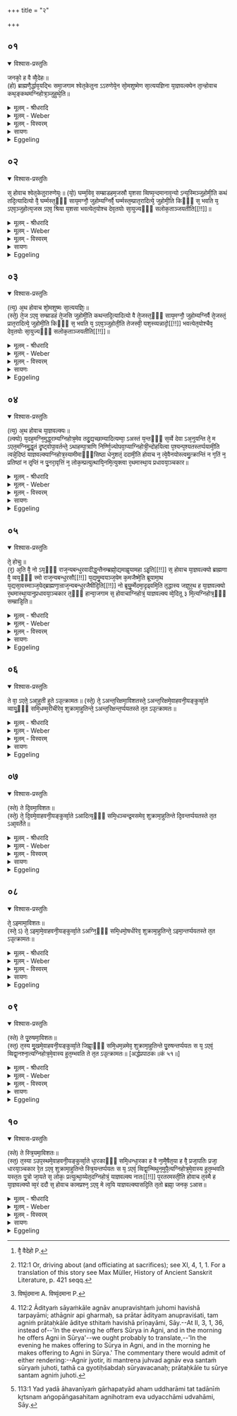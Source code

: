 +++
title = "२"

+++


## ०१


<details open><summary>विश्वास-प्रस्तुतिः</summary>

जनको᳘ ह वै व्वै᳘देहः॥  
(हो) ब्राह्मणै᳘र्द्धाव᳘यद्भिः समा᳘जगाम श्वेत᳘केतुना ऽऽरुणेये᳘न सो᳘मशुष्मेण सा᳘त्ययज्ञिना या᳘ज्ञवल्क्येन ता᳘न्होवाच कथ᳘ङ्कथमग्निहोत्र᳘ञ्जुहुथे᳘ति॥
</details>

<details><summary>मूलम् - श्रीधरादि</summary>

जनको᳘ ह वै व्वै᳘देहः॥  
(हो) ब्राह्मणै᳘र्द्धाव᳘यद्भिः समा᳘जगाम श्वेत᳘केतुना ऽऽरुणेये᳘न सो᳘मशुष्मेण सा᳘त्ययज्ञिना या᳘ज्ञवल्क्येन ता᳘न्होवाच कथ᳘ङ्कथमग्निहोत्र᳘ञ्जुहुथे᳘ति॥
</details>

<details><summary>मूलम् - Weber</summary>

जनको᳘ ह वै वै᳘देहो [^wbr_1] ॥  
ब्राह्मणै᳘र्धाव᳘यद्भिः समा᳘जगाम श्वेत᳘केतुनारुणेये᳘न सो᳘मशुष्मेण सा᳘त्ययज्ञिना या᳘ज्ञवल्क्येन ता᳘न्होवाच कथं᳘-कथमग्निहोत्रं᳘ जुहुथे᳘ति॥  

[^wbr_1]: वै᳘ वैदेहो P.
</details>

<details><summary>मूलम् - विस्वरम्</summary>


</details>

<details><summary>सायणः</summary>

…
</details>

<details><summary>Eggeling</summary>

1. Now, Janaka of Videha once met some Brāhmaṇas who were travelling about [^egg_352], to wit, Śvetaketu Āruṇeya, Somaśushma Sātyayajñi, and Yājñavalkya. He said to them, 'How do ye each of you perform the Agnihotra?'

[^egg_352]: 112:1 Or, driving about (and officiating at sacrifices); see XI, 4, 1, 1. For a translation of this story see Max Müller, History of Ancient Sanskrit Literature, p. 421 seqq.
</details>


## ०२


<details open><summary>विश्वास-प्रस्तुतिः</summary>

स᳘ होवाच श्वेत᳘केतुरारुणेयः᳘॥ 
(यो᳘) घर्म्मा᳘वेव᳘ सम्म्राडहम᳘जस्रौ य᳘शसा व्विष्य᳘न्दमानाव᳘न्यो ऽन्य᳘स्मिञ्जुहोमी᳘ति कथं तदि᳘त्यादित्यो वै᳘ घर्म्मस्त᳘ᳫँ᳘ साय᳘मग्नौ᳘ जुहोम्यग्निर्वै᳘ घर्म्मस्त᳘म्प्रात᳘रादित्ये᳘ जुहोमी᳘ति किᳫँ᳭ स᳘ भवति य᳘ ऽएव᳘ञ्जुहोत्य᳘जस्र ऽएव᳘ श्रिया य᳘शसा भवत्येत᳘योश्च देव᳘तयोः सा᳘युज्यᳫँ᳭ सलोक᳘ताञ्जयतीति[[!!]]॥
</details>

<details><summary>मूलम् - श्रीधरादि</summary>

स᳘ होवाच श्वेत᳘केतुरारुणेयः᳘॥ 
(यो᳘) घर्म्मा᳘वेव᳘ सम्म्राडहम᳘जस्रौ य᳘शसा व्विष्य᳘न्दमानाव᳘न्यो ऽन्य᳘स्मिञ्जुहोमी᳘ति कथं तदि᳘त्यादित्यो वै᳘ घर्म्मस्त᳘ᳫँ᳘ साय᳘मग्नौ᳘ जुहोम्यग्निर्वै᳘ घर्म्मस्त᳘म्प्रात᳘रादित्ये᳘ जुहोमी᳘ति किᳫँ᳭ स᳘ भवति य᳘ ऽएव᳘ञ्जुहोत्य᳘जस्र ऽएव᳘ श्रिया य᳘शसा भवत्येत᳘योश्च देव᳘तयोः सा᳘युज्यᳫँ᳭ सलोक᳘ताञ्जयतीति[[!!]]॥
</details>

<details><summary>मूलम् - Weber</summary>

स᳘ होवाच॥  
श्वेत᳘केतुरारुणेयो᳘ घर्मा᳘वेव᳘ सम्राडहम᳘जस्रौ य᳘शसा विष्य᳘न्दमानावॗन्योऽन्य᳘स्मिन्जुहोमी᳘ति [^wbr_2] कथं तदि᳘त्यादित्यो वै᳘ घर्मस्त᳘ᳫं᳘ साय᳘मग्नौ᳘ जुहोम्यग्निर्वै᳘ घर्मस्त᳘म् प्रात᳘रादित्ये᳘ जुहोमी᳘ति किᳫं स᳘ भवति य᳘ एवं᳘ जुहोत्य᳘जस्र एव᳘ श्रिया य᳘शसा भवत्येत᳘योश्च देव᳘तयोः सा᳘युज्यᳫं सलोक᳘तां जयती᳘ति॥  

[^wbr_2]: विष्पं᳘दमाना A. विष्यं᳘दमाना P.
</details>

<details><summary>मूलम् - विस्वरम्</summary>


</details>

<details><summary>सायणः</summary>

…
</details>

<details><summary>Eggeling</summary>

2. Śvetaketu Āruṇeya replied, 'O great king, I make offering, in one another, to two heats, never-failing and overflowing with glory.'--'How is that?' asked the king.--'Well, Āditya (the sun) is heat: to him I make offering in Agni in the evening; and Agni, indeed, is heat: to him I make offering in the morning in Āditya [^egg_353].'--'What becomes of him who offers in this way?' asked the

[^egg_353]: 112:2 Ādityaṁ sāyaṁkāle agnāv anupravishṭaṁ juhomi havishā tarpayāmi; athāgnir api gharmaḥ, sa prātar ādityam anupraviśati, tam agniṁ prātaḥkāle āditye sthitaṁ havishā prīṇayāmi, Sāy.--At II, 3, 1, 36, instead of--'In the evening he offers Sūrya in Agni, and in the morning he offers Agni in Sūrya'--we ought probably to translate,--'In the evening he makes offering to Sūrya in Agni, and in the morning he makes offering to Agni in Sūrya.' The commentary there would admit of either rendering:--Agnir jyotir, iti mantreṇa juhvad agnāv eva santaṁ sūryaṁ juhoti, tathā ca gyotiḥśabdaḥ sūryavacanaḥ; prātaḥkāle tu sūrye santam agniṁ juhoti.

king.--'He verily becomes never-failing in prosperity and glory, and attains to 'the fellowship of those two deities, and to an abode in their world.'
</details>


## ०३


<details open><summary>विश्वास-प्रस्तुतिः</summary>

(त्य᳘) अ᳘थ होवाच शो᳘मशुष्मः सा᳘त्ययज्ञिः᳘॥  
(स्ते᳘) ते᳘ज ऽएव᳘ सम्म्राडहं ते᳘जसि जुहोमी᳘ति कथन्तदि᳘त्यादित्यो वै ते᳘जस्त᳘ᳫँ᳘ साय᳘मग्नौ᳘ जुहोम्यग्निर्वै ते᳘जस्तं᳘ प्रात᳘रादित्ये᳘ जुहोमी᳘ति किᳫँ᳭ स᳘ भवति य᳘ ऽएव᳘ञ्जुहोती᳘ति तेजस्वी᳘ यश᳘स्व्यन्नादो᳘[[!!]] भवत्येत᳘योश्चैव᳘ देव᳘तयोः सा᳘युज्यᳫँ᳭ सलोक᳘ताञ्जयतीति[[!!]]॥
</details>

<details><summary>मूलम् - श्रीधरादि</summary>

(त्य᳘) अ᳘थ होवाच शो᳘मशुष्मः सा᳘त्ययज्ञिः᳘॥  
(स्ते᳘) ते᳘ज ऽएव᳘ सम्म्राडहं ते᳘जसि जुहोमी᳘ति कथन्तदि᳘त्यादित्यो वै ते᳘जस्त᳘ᳫँ᳘ साय᳘मग्नौ᳘ जुहोम्यग्निर्वै ते᳘जस्तं᳘ प्रात᳘रादित्ये᳘ जुहोमी᳘ति किᳫँ᳭ स᳘ भवति य᳘ ऽएव᳘ञ्जुहोती᳘ति तेजस्वी᳘ यश᳘स्व्यन्नादो᳘[[!!]] भवत्येत᳘योश्चैव᳘ देव᳘तयोः सा᳘युज्यᳫँ᳭ सलोक᳘ताञ्जयतीति[[!!]]॥
</details>

<details><summary>मूलम् - Weber</summary>

अ᳘थ होवाच शो᳘मशुष्मः सा᳘त्ययज्ञिः॥  
ते᳘ज एव᳘ सम्राडहं ते᳘जसि जुहोमी᳘ति कथं तदि᳘त्यादित्यो वै ते᳘जस्त᳘ᳫं᳘ साय᳘मग्नौ᳘ जुहोम्यग्निर्वै ते᳘जस्त᳘म् प्रात᳘रादित्ये᳘ जुहोमी᳘ति किᳫं स᳘ भवति य᳘ एवं᳘ जुहोती᳘ति तेजस्वी᳘ यशस्व्य᳘न्नादो᳘ भवत्येत᳘योश्चैव᳘ देव᳘तयोः सा᳘युज्यᳫं सलोक᳘तां जयती᳘ति॥
</details>

<details><summary>मूलम् - विस्वरम्</summary>


</details>

<details><summary>सायणः</summary>

…
</details>

<details><summary>Eggeling</summary>

3. Then Somaśushma Sātyayajñi said, 'I, O king, make offering to light in light.'--'How is that?' asked the king.--'Well, Āditya is light: to him I make offering in Agni in the evening; and Agni, indeed, is light: to him I make offering in Āditya in the morning.'--'What becomes of him who offers in this way? He verily becomes lightsome, and glorious, and prosperous; and attains to the fellowship of those two deities, and to an abode in their world.'
</details>


## ०४


<details open><summary>विश्वास-प्रस्तुतिः</summary>

(त्य᳘) अ᳘थ होवाच या᳘ज्ञवल्क्यः॥  
(ल्क्यो) य᳘दह᳘मग्नि᳘मुद्ध᳘राम्यग्निहोत्र᳘मेव तदु᳘द्यच्छाम्यादित्यम्वा᳘ ऽअस्तं य᳘न्तᳫँ᳭ स᳘र्व्वे देवा ऽअ᳘नुयन्ति ते᳘ म ऽएत᳘मग्निमु᳘द्धृतं दृ᳘ष्ट्वोपा᳘वर्तन्ते᳘ ऽथाहम्पा᳘त्राणि निर्ण्णि᳘ज्योपवा᳘प्याग्निहोत्री᳘न्दोहयित्वा प᳘श्यन्प᳘श्यतस्तर्प्पयामी᳘ति त्वन्ने᳘दिष्ठं याज्ञवल्क्याग्निहोत्र᳘स्यामीमाᳫँ᳭सिष्ठा धेनुशतं᳘ ददामी᳘ति होवाच न᳘ त्वे᳘वैनयोस्त्वमु᳘त्क्रान्तिं न ग᳘तिं न᳘ प्रतिष्ठां न तृ᳘प्तिं न पु᳘नरा᳘वृत्तिं न᳘ लोक᳘म्प्रत्युत्थायि᳘नमि᳘त्युक्त्वा र᳘थमास्था᳘य प्रधावया᳘ञ्चकार॥
</details>

<details><summary>मूलम् - श्रीधरादि</summary>

(त्य᳘) अ᳘थ होवाच या᳘ज्ञवल्क्यः॥  
(ल्क्यो) य᳘दह᳘मग्नि᳘मुद्ध᳘राम्यग्निहोत्र᳘मेव तदु᳘द्यच्छाम्यादित्यम्वा᳘ ऽअस्तं य᳘न्तᳫँ᳭ स᳘र्व्वे देवा ऽअ᳘नुयन्ति ते᳘ म ऽएत᳘मग्निमु᳘द्धृतं दृ᳘ष्ट्वोपा᳘वर्तन्ते᳘ ऽथाहम्पा᳘त्राणि निर्ण्णि᳘ज्योपवा᳘प्याग्निहोत्री᳘न्दोहयित्वा प᳘श्यन्प᳘श्यतस्तर्प्पयामी᳘ति त्वन्ने᳘दिष्ठं याज्ञवल्क्याग्निहोत्र᳘स्यामीमाᳫँ᳭सिष्ठा धेनुशतं᳘ ददामी᳘ति होवाच न᳘ त्वे᳘वैनयोस्त्वमु᳘त्क्रान्तिं न ग᳘तिं न᳘ प्रतिष्ठां न तृ᳘प्तिं न पु᳘नरा᳘वृत्तिं न᳘ लोक᳘म्प्रत्युत्थायि᳘नमि᳘त्युक्त्वा र᳘थमास्था᳘य प्रधावया᳘ञ्चकार॥
</details>

<details><summary>मूलम् - Weber</summary>

अ᳘थ होवाच या᳘ज्ञवल्क्यः॥  
य᳘दह᳘मग्नि᳘मुद्ध᳘राम्यग्निहोत्र᳘मेव तदु᳘द्यछाम्यादित्यं वा᳘ अस्तं य᳘न्तᳫं स᳘र्वे देवा अ᳘नुयन्ति ते᳘ म एत᳘मग्निमु᳘द्धृतं दृॗष्ट्वोपा᳘वर्तन्ते᳘ऽथाहम् पा᳘त्राणि निर्णि᳘ज्योपवा᳘प्याग्निहोत्रीं᳘ दोहयित्वा प᳘श्यन्प᳘श्यतस्तर्पयामी᳘ति त्वं ने᳘दिष्ठं याज्ञवल्क्याग्निहोत्र᳘स्यामीमांसिष्ठा धेनुशतं᳘ ददामी᳘ति होवाच नॗ त्वेॗवैनयोस्त्वमु᳘त्क्रात्रिं न ग᳘तिं न᳘ प्रतिष्ठां न तृ᳘प्तिं न पु᳘नरा᳘वृत्तिं न᳘ लोक᳘म् प्रत्युत्थायि᳘नमि᳘त्युक्त्वा र᳘थमास्था᳘य प्रधावयां᳘ चकार॥
</details>

<details><summary>मूलम् - विस्वरम्</summary>


</details>

<details><summary>सायणः</summary>

…
</details>

<details><summary>Eggeling</summary>

4. Then Yājñavalkya said, 'When I take out the fire (from the Gārhapatya), it is the Agnihotra itself, I thereby raise [^egg_354] Now when Āditya (the sun) sets, all the gods follow him; and when they see that fire taken out by me, they turn back. Having then cleansed the (sacrificial) vessels, and deposited them (on the Vedi), and having milked the Agnihotra cow, I gladden them, when I see them, and when they see me.'--'Thou, O Yājñavalkya, hast inquired most closely into the nature of the Agnihotra,' said the king; 'I bestow a hundred cows on thee. But not even thou (knowest) either the uprising, or the progress, or the support, or the contentment, or the return, or the renascent world of those two (libations of the Agnihotra).' Thus saying, he mounted his car and drove away.

[^egg_354]: 113:1 Yad yadā āhavanīyaṁ gārhapatyād aham uddharāmi tat tadānīṁ kr̥tsnam aṅgopāṅgasahitam agnihotram eva udyacchāmi udvahāmi, Sāy.
</details>


## ०५


<details open><summary>विश्वास-प्रस्तुतिः</summary>

ते᳘ होचुः॥  
(र᳘) अ᳘ति वै᳘ नो ऽय᳘ᳫँ᳘ राज᳘न्यबन्धुरवादीद्ध᳘न्तैनम्ब्रह्मो᳘द्यमाह्व᳘यामहा ऽइ᳘ति[[!!]] स᳘ होवाच या᳘ज्ञवल्क्यो ब्राह्मणा वै᳘ व्वय᳘ᳫँ᳘ स्मो राज᳘न्यबन्धुरसौ[[!!]] य᳘द्यमु᳘म्वयञ्ज᳘येम क᳘मजैष्मे᳘ति ब्रूयामा᳘थ य᳘द्यसा᳘वस्माञ्ज᳘येद्ब्राह्मणा᳘न्राज᳘न्यबन्धुरजैषीदि᳘ति[[!!]] नो ब्रूयु᳘र्म्मेदमा᳘दृढ्वमि᳘ति त᳘द्धास्य जज्ञुर᳘थ ह या᳘ज्ञवल्क्यो र᳘थमास्था᳘यानुप्रधावया᳘ञ्चकार त᳘ᳫँ᳘ हान्वा᳘जगाम स᳘ होवाचाग्निहोत्रं᳘ याज्ञवल्क्य व्वे᳘दितू ३ मि᳘त्यग्निहोत्र᳘ᳫँ᳘ सम्म्राडि᳘ति॥
</details>

<details><summary>मूलम् - श्रीधरादि</summary>

ते᳘ होचुः॥  
(र᳘) अ᳘ति वै᳘ नो ऽय᳘ᳫँ᳘ राज᳘न्यबन्धुरवादीद्ध᳘न्तैनम्ब्रह्मो᳘द्यमाह्व᳘यामहा ऽइ᳘ति[[!!]] स᳘ होवाच या᳘ज्ञवल्क्यो ब्राह्मणा वै᳘ व्वय᳘ᳫँ᳘ स्मो राज᳘न्यबन्धुरसौ[[!!]] य᳘द्यमु᳘म्वयञ्ज᳘येम क᳘मजैष्मे᳘ति ब्रूयामा᳘थ य᳘द्यसा᳘वस्माञ्ज᳘येद्ब्राह्मणा᳘न्राज᳘न्यबन्धुरजैषीदि᳘ति[[!!]] नो ब्रूयु᳘र्म्मेदमा᳘दृढ्वमि᳘ति त᳘द्धास्य जज्ञुर᳘थ ह या᳘ज्ञवल्क्यो र᳘थमास्था᳘यानुप्रधावया᳘ञ्चकार त᳘ᳫँ᳘ हान्वा᳘जगाम स᳘ होवाचाग्निहोत्रं᳘ याज्ञवल्क्य व्वे᳘दितू ३ मि᳘त्यग्निहोत्र᳘ᳫँ᳘ सम्म्राडि᳘ति॥
</details>

<details><summary>मूलम् - Weber</summary>

ते᳘ होचुः॥  
अ᳘ति वै᳘ नोऽयं᳘ राजन्य᳘बन्धुरवादीद्ध᳘न्तैनम् ब्रह्मो᳘द्यमाह्व᳘यामहा इ᳘ति स᳘ होवाच या᳘ज्ञवल्क्यो ब्राह्मणा वै᳘ वय᳘ᳫं᳘ स्मो राजन्य᳘बन्धुरसौ य᳘द्यमुं᳘ वयं ज᳘येम क᳘मजैष्मे᳘ति ब्रूयामा᳘थ य᳘द्यसा᳘वस्मान्ज᳘येद्ब्राह्मणा᳘न्राजन्य᳘बन्धुरजैषीदि᳘ति नो ब्रूयुॗर्मेदमा᳘दृढ्वमि᳘ति त᳘द्धास्य जज्ञुर᳘थ ह या᳘ज्ञवल्क्यो र᳘थमास्ता᳘यानुप्रधावयां᳘ चकार त᳘ᳫं᳘ हान्वा᳘जगाम स᳘ होवाचाग्निहोत्रं᳘ याज्ञवल्क्य वे᳘दितू३मि᳘त्यग्निहोत्र᳘ᳫं᳘ सम्राडि᳘ति॥
</details>

<details><summary>मूलम् - विस्वरम्</summary>


</details>

<details><summary>सायणः</summary>

…
</details>

<details><summary>Eggeling</summary>

5. They said, 'Surely, this fellow of a Rājanya has outtalked us: come, let us challenge him to

a theological disputation!' Yājñavalkya said, 'We are Brāhmaṇas, and he is a Rājanya: if we were to vanquish him, whom should we say we had vanquished? But if he were to vanquish us, people would say of us that a Rājanya had vanquished Brāhmaṇas: do not think of this!' They approved of his words. But Yājñavalkya, mounting his car, drove after (the king). He overtook him, and he (the king) said, 'Is it to know the Agnihotra, Yājñavalkya?'--'The Agnihotra, O king!' he replied.
</details>


## ०६


<details open><summary>विश्वास-प्रस्तुतिः</summary>

ते वा᳘ ऽएते᳘ ऽआ᳘हुती हुते ऽउ᳘त्क्रामतः॥ 
(स्ते᳘) ते᳘ ऽअन्त᳘रिक्षमा᳘विशतस्ते᳘ ऽअन्त᳘रिक्षमे᳘वाहवनी᳘यङ्कुर्व्वा᳘ते व्वायु᳘ᳫँ᳘ समि᳘धम्म᳘रीचीरेव᳘ शुक्रामा᳘हुतिन्ते᳘ ऽअन्त᳘रिक्षन्त᳘र्प्पयतस्ते त᳘त ऽउ᳘त्क्रामतः॥
</details>

<details><summary>मूलम् - श्रीधरादि</summary>

ते वा᳘ ऽएते᳘ ऽआ᳘हुती हुते ऽउ᳘त्क्रामतः॥ 
(स्ते᳘) ते᳘ ऽअन्त᳘रिक्षमा᳘विशतस्ते᳘ ऽअन्त᳘रिक्षमे᳘वाहवनी᳘यङ्कुर्व्वा᳘ते व्वायु᳘ᳫँ᳘ समि᳘धम्म᳘रीचीरेव᳘ शुक्रामा᳘हुतिन्ते᳘ ऽअन्त᳘रिक्षन्त᳘र्प्पयतस्ते त᳘त ऽउ᳘त्क्रामतः॥
</details>

<details><summary>मूलम् - Weber</summary>

ते वा᳘ एते᳟॥  
आ᳘हुती हुते उ᳘त्क्रामतः ते᳘ अन्त᳘रिक्षमा᳘विशतस्ते᳘ अन्त᳘रिक्षमेॗवाहवनी᳘यं कुर्वा᳘ते वायु᳘ᳫं᳘ समि᳘धम् म᳘रीचीरेव᳘ शुक्रामा᳘हुतिं ते᳘ अन्त᳘रिक्षं तर्पयतस्ते त᳘त उ᳘त्क्रामतः॥
</details>

<details><summary>मूलम् - विस्वरम्</summary>


</details>

<details><summary>सायणः</summary>

…
</details>

<details><summary>Eggeling</summary>

6. ‘Well, those two libations, when offered, rise upwards: they enter the air, and make the air their offering-fire, the wind their fuel, the sun-motes their pure libation: they satiate the air, and rise upwards therefrom.
</details>


## ०७


<details open><summary>विश्वास-प्रस्तुतिः</summary>

(स्ते) ते दि᳘वमा᳘विशतः॥  
(स्ते᳘) ते᳘ दि᳘वमे᳘वाहवनी᳘यङ्कुर्व्वा᳘ते ऽआदित्य᳘ᳫँ᳘ समि᳘धञ्चन्द्र᳘मसमेव᳘ शुक्रामा᳘हुतिन्ते दि᳘वन्तर्प्पयतस्ते त᳘त ऽआ᳘वर्तेते॥
</details>

<details><summary>मूलम् - श्रीधरादि</summary>

(स्ते) ते दि᳘वमा᳘विशतः॥  
(स्ते᳘) ते᳘ दि᳘वमे᳘वाहवनी᳘यङ्कुर्व्वा᳘ते ऽआदित्य᳘ᳫँ᳘ समि᳘धञ्चन्द्र᳘मसमेव᳘ शुक्रामा᳘हुतिन्ते दि᳘वन्तर्प्पयतस्ते त᳘त ऽआ᳘वर्तेते॥
</details>

<details><summary>मूलम् - Weber</summary>

ते दि᳘वमा᳘विशतः॥  
ते दि᳘वमेॗवाहवनी᳘यं कुर्वा᳘ते आदित्य᳘ᳫं᳘ समि᳘धं चन्द्र᳘मसमेव᳘ शुक्रामा᳘हुतिं ते दि᳘वं तर्पयतस्ते त᳘त आ᳘वर्तेते॥
</details>

<details><summary>मूलम् - विस्वरम्</summary>


</details>

<details><summary>सायणः</summary>

…
</details>

<details><summary>Eggeling</summary>

7. ‘They enter the sky, and make the sky their offering-fire, the sun their fuel, and the moon their pure libation: they satiate the sky, and return from there.
</details>


## ०८


<details open><summary>विश्वास-प्रस्तुतिः</summary>

ते᳘ ऽइमामा᳘विशतः॥  
(स्ते᳘ ऽ) ते᳘ ऽइमा᳘मे᳘वाहवनी᳘यङ्कुर्व्वा᳘ते ऽअग्नि᳘ᳫँ᳘ समि᳘धमो᳘षधीरेव᳘ शुक्रामा᳘हुतिन्ते᳘ ऽइमा᳘न्तर्प्पयतस्ते त᳘त ऽउ᳘त्क्रामतः॥
</details>

<details><summary>मूलम् - श्रीधरादि</summary>

ते᳘ ऽइमामा᳘विशतः॥  
(स्ते᳘ ऽ) ते᳘ ऽइमा᳘मे᳘वाहवनी᳘यङ्कुर्व्वा᳘ते ऽअग्नि᳘ᳫँ᳘ समि᳘धमो᳘षधीरेव᳘ शुक्रामा᳘हुतिन्ते᳘ ऽइमा᳘न्तर्प्पयतस्ते त᳘त ऽउ᳘त्क्रामतः॥
</details>

<details><summary>मूलम् - Weber</summary>

ते᳘ इमामा᳘विशतः॥  
ते᳘ इमा᳘मेॗवाहवनी᳘यं कुर्वा᳘ते अग्नि᳘ᳫं᳘ समि᳘धमो᳘षधीरेव᳘ शुक्रामा᳘हुतिं ते᳘ इमां᳘ तर्पयतस्ते त᳘त उ᳘त्क्रामतः॥
</details>

<details><summary>मूलम् - विस्वरम्</summary>


</details>

<details><summary>सायणः</summary>

…
</details>

<details><summary>Eggeling</summary>

8. ‘They enter this (earth), and make this (earth) their offering-fire, the fire their fuel, and the herbs their pure libation: they satiate this (earth), and rise upwards therefrom.
</details>


## ०९


<details open><summary>विश्वास-प्रस्तुतिः</summary>

(स्ते) ते पु᳘रुषमा᳘विशतः॥  
(स्त᳘) त᳘स्य मु᳘खमे᳘वाहवनी᳘यङ्कुर्व्वा᳘ते जिह्वा᳘ᳫँ᳘ समि᳘धम᳘न्नमेव᳘ शुक्रामा᳘हुतिन्ते पु᳘रुषन्तर्प्पयतः स य᳘ ऽएवं᳘ व्विद्वा᳘नश्ना᳘त्यग्निहोत्र᳘मे᳘वास्य हुत᳘म्भवति ते त᳘त ऽउ᳘त्क्रामतः॥ [अर्द्धप्रपाठकः॥कं ५१॥]
</details>

<details><summary>मूलम् - श्रीधरादि</summary>

(स्ते) ते पु᳘रुषमा᳘विशतः॥  
(स्त᳘) त᳘स्य मु᳘खमे᳘वाहवनी᳘यङ्कुर्व्वा᳘ते जिह्वा᳘ᳫँ᳘ समि᳘धम᳘न्नमेव᳘ शुक्रामा᳘हुतिन्ते पु᳘रुषन्तर्प्पयतः स य᳘ ऽएवं᳘ व्विद्वा᳘नश्ना᳘त्यग्निहोत्र᳘मे᳘वास्य हुत᳘म्भवति ते त᳘त ऽउ᳘त्क्रामतः॥ [अर्द्धप्रपाठकः॥कं ५१॥]
</details>

<details><summary>मूलम् - Weber</summary>

ते पु᳘रुषमा᳘विशतः॥  
त᳘स्य मु᳘खमेॗवाहवनी᳘यं कुर्वा᳘ते जिह्वा᳘ᳫं᳘ समि᳘धम᳘न्नमेव᳘ शुक्रामा᳘हुतिं ते पु᳘रुषं तर्पयतः स य᳘ एवं᳘ विद्वा᳘नश्ना᳘त्यग्निहोत्र᳘मेॗवास्य हुत᳘म् भवति ते त᳘त उ᳘त्क्रामतः॥
</details>

<details><summary>मूलम् - विस्वरम्</summary>


</details>

<details><summary>सायणः</summary>

…
</details>

<details><summary>Eggeling</summary>

9. ‘They enter man, and make his mouth their offering-fire, his tongue their fuel, and food their pure libation: they satiate man; and, verily, for him who, knowing this, eats food the Agnihotra comes to be offered. They rise upwards from there.
</details>


## १०


<details open><summary>विश्वास-प्रस्तुतिः</summary>

(स्ते) ते स्त्रि᳘यमा᳘विशतः॥  
(स्त᳘) त᳘स्या ऽउप᳘स्थमे᳘वाहवनी᳘यङ्कुर्व्वा᳘ते धा᳘रकाᳫँ᳭ समि᳘धन्धा᳘रका ह वै ना᳘मै᳘षैत᳘या ह वै᳘ प्रजा᳘पतिः प्रजा᳘ धारया᳘ञ्चकार रे᳘त ऽएव᳘ शुक्रामा᳘हुतिन्ते स्त्रि᳘यन्तर्प्पयतः स य᳘ ऽएवं᳘ व्विद्वा᳘न्मिथुन᳘मुपै᳘त्यग्निहोत्र᳘मे᳘वास्य हुत᳘म्भवति यस्त᳘तः पु᳘त्रो जा᳘यते स᳘ लोकः᳘ प्रत्युत्था᳘य्येत᳘दग्निहोत्रं᳘ याज्ञवल्क्य नातः[[!!]] प᳘रतरमस्ती᳘ति होवाच त᳘स्मै ह या᳘ज्ञवल्क्यो व्व᳘रं ददौ स᳘ होवाच कामप्रश्न᳘ ऽएव᳘ मे त्व᳘यि याज्ञवल्क्यासदि᳘ति त᳘तो ब्रह्मा᳘ जनक᳘ ऽआस॥
</details>

<details><summary>मूलम् - श्रीधरादि</summary>

(स्ते) ते स्त्रि᳘यमा᳘विशतः॥  
(स्त᳘) त᳘स्या ऽउप᳘स्थमे᳘वाहवनी᳘यङ्कुर्व्वा᳘ते धा᳘रकाᳫँ᳭ समि᳘धन्धा᳘रका ह वै ना᳘मै᳘षैत᳘या ह वै᳘ प्रजा᳘पतिः प्रजा᳘ धारया᳘ञ्चकार रे᳘त ऽएव᳘ शुक्रामा᳘हुतिन्ते स्त्रि᳘यन्तर्प्पयतः स य᳘ ऽएवं᳘ व्विद्वा᳘न्मिथुन᳘मुपै᳘त्यग्निहोत्र᳘मे᳘वास्य हुत᳘म्भवति यस्त᳘तः पु᳘त्रो जा᳘यते स᳘ लोकः᳘ प्रत्युत्था᳘य्येत᳘दग्निहोत्रं᳘ याज्ञवल्क्य नातः[[!!]] प᳘रतरमस्ती᳘ति होवाच त᳘स्मै ह या᳘ज्ञवल्क्यो व्व᳘रं ददौ स᳘ होवाच कामप्रश्न᳘ ऽएव᳘ मे त्व᳘यि याज्ञवल्क्यासदि᳘ति त᳘तो ब्रह्मा᳘ जनक᳘ ऽआस॥
</details>

<details><summary>मूलम् - Weber</summary>

ते स्त्रि᳘यमा᳘विशतः॥  
त᳘स्या उप᳘स्थमेॗवाहवनी᳘यं कुर्वा᳘ते धा᳘रकाᳫं समि᳘धं धा᳘रका ह वै ना᳘मैॗषैत᳘या ह वै᳘ प्रजा᳘पतिः प्रजा᳘ धारयां᳘ चकार रे᳘त एव᳘ शुक्रामा᳘हुतिं ते स्त्रि᳘यं तर्पयतः स य᳘ एवं᳘ विद्वा᳘न्मिथुन᳘मुपै᳘त्यग्निहोत्र᳘मेॗवास्य हुत᳘म् भवति यस्त᳘तः पुत्रो जा᳘यते स᳘ लोकः᳘ प्रत्युत्थाॗय्येत᳘दग्निहोत्रं᳘ याज्ञवल्क्य ना᳘तः प᳘रमस्ती᳘ति होवाच त᳘स्मै ह या᳘ज्ञवल्क्यो व᳘रं ददौ स᳘ होवाच कामप्रश्न᳘ एव᳘ मे त्व᳘यि याज्ञवल्क्यासदि᳘ति त᳘तो ब्रह्मा᳘ जनक᳘ आस॥
</details>

<details><summary>मूलम् - विस्वरम्</summary>


</details>

<details><summary>सायणः</summary>

…
</details>

<details><summary>Eggeling</summary>

10. 'They enter woman, and make her lap their offering-fire, her womb the fuel,--for that (womb) is called the bearer, because by it Prajāpati bore creatures,--and the seed their pure libation: they satiate woman; and, verily, for him who, knowing this, approaches his mate, the Agnihotra comes to

be offered. The son who is born therefrom is the renascent world: this is the Agnihotra, Yājñavalkya, there is nothing higher than this.' Thus he spoke; and Yājñavalkya granted him a boon. He said, 'Let mine be the (privilege of) asking questions of thee when I list, Yājñavalkya!' Thenceforth Janaka was a Brahman.
</details>

